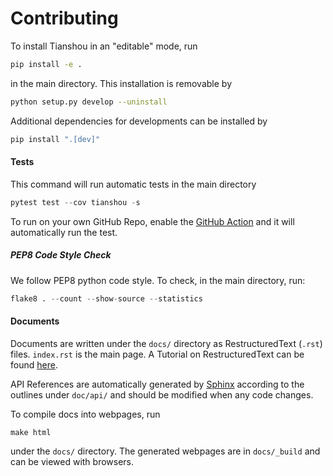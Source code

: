 # Contributing

To install Tianshou in an "editable" mode, run
```bash
pip install -e .
```
in the main directory. This installation is removable by
```bash
python setup.py develop --uninstall
```
Additional dependencies for developments can be installed by
```bash
pip install ".[dev]"
```

#### Tests

This command will run automatic tests in the main directory
```python
pytest test --cov tianshou -s
```

To run on your own GitHub Repo, enable the [GitHub Action](/actions) and it will automatically run the test.

##### PEP8 Code Style Check

We follow PEP8 python code style. To check, in the main directory, run:
```python
flake8 . --count --show-source --statistics
```

#### Documents

Documents are written under the `docs/` directory as RestructuredText (`.rst`) files. `index.rst` is the main page. A Tutorial on RestructuredText can be found [here](https://pythonhosted.org/an_example_pypi_project/sphinx.html).

API References are automatically generated by [Sphinx](http://www.sphinx-doc.org/en/stable/) according to the outlines under 
`doc/api/` and should be modified when any code changes.

To compile docs into webpages, run
```
make html
```
under the `docs/` directory. The generated webpages are in `docs/_build` and
can be viewed with browsers.
